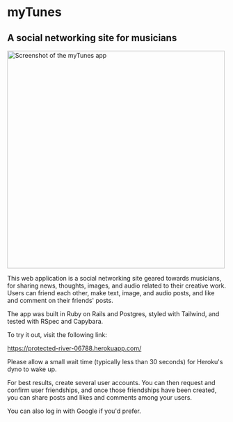 # myTunes

## A social networking site for musicians

<img src="https://msespos.github.io/portfolio/imgs/mytunes%20screenshot.png" alt="Screenshot of the myTunes app" width="500"/>

This web application is a social networking site geared towards musicians, for sharing news, thoughts, images, and audio related to their creative work.
Users can friend each other, make text, image, and audio posts, and like and comment on their friends' posts.

The app was built in Ruby on Rails and Postgres, styled with Tailwind, and tested with RSpec and Capybara.

To try it out, visit the following link:

https://protected-river-06788.herokuapp.com/

Please allow a small wait time (typically less than 30 seconds) for Heroku's dyno to wake up.

For best results, create several user accounts. You can then request and confirm user friendships, and once those friendships have been created, you can share posts and likes and comments among your users.

You can also log in with Google if you'd prefer.

